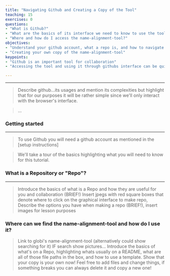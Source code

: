 ```yaml
---
title: "Navigating Github and Creating a Copy of the Tool"
teaching: 15
exercises: 0
questions:
- "What is Github?"
- "What are the basics of its interface we need to know to use the tool?"
- "Where and how do I access the name-alignment-tool?"
objectives:
- "Understand your github account, what a repo is, and how to navigate a repo"
- "Creating your own copy of the name-alignment-tool"
keypoints:
- "Github is an important tool for collaboration"
- "Accessing the tool and using it through githubs interface can be quite easy provided you can navigate the basics!"

---
```


-----
> Describe github...its usages and mention its complexities but highlight that for our purposes it will be rather simple since we'll only interact with the browser's interface. 

> ...


### Getting started
---------------------------------
> To use Github you will need a github account as mentioned in the [setup instructions]

> We'll take a tour of the basics highlighting what you will need to know for this tutorial. 

### What is a Repository or "Repo"?
---------------------------------
> Introduce the basics of what is a Repo and how they are useful for you and collaboration (BRIEF!) 
> Insert jpegs with red square boxes that denote where to click on the graphical interface to make repo, 
> Describe the options you have when making a repo (BRIEF!), insert images for lesson purposes

### Where can we find the name-alignment-tool and how do I use it?
> Link to globi's name-alignment-tool (alternatively could show searching for it) IF search show pictures...
> Introduce the basics of what's on a Repo, highlighting whats usually on a README, what are all of those file paths in the box, and how to use a template.
> Show that your copy is your own now! Feel free to add files and change things, if something breaks you can always delete it and copy a new one! 
